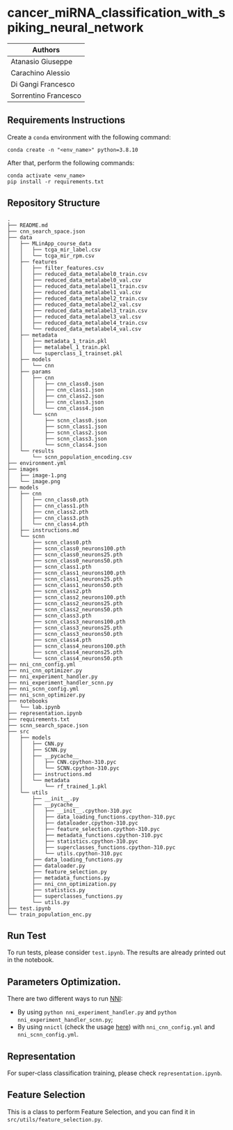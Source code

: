 # cancer_miRNA_classification_with_spiking_neural_network

| Authors |
|---------|
| Atanasio Giuseppe |
| Carachino Alessio |
| Di Gangi Francesco |
| Sorrentino Francesco |

## Requirements Instructions
Create a `conda` environment with the following command:

```
conda create -n "<env_name>" python=3.8.10
```

After that, perform the following commands:
```
conda activate <env_name>
pip install -r requirements.txt
```

## Repository Structure

```
.
├── README.md
├── cnn_search_space.json
├── data
│   ├── MLinApp_course_data
│   │   ├── tcga_mir_label.csv
│   │   └── tcga_mir_rpm.csv
│   ├── features
│   │   ├── filter_features.csv
│   │   ├── reduced_data_metalabel0_train.csv
│   │   ├── reduced_data_metalabel0_val.csv
│   │   ├── reduced_data_metalabel1_train.csv
│   │   ├── reduced_data_metalabel1_val.csv
│   │   ├── reduced_data_metalabel2_train.csv
│   │   ├── reduced_data_metalabel2_val.csv
│   │   ├── reduced_data_metalabel3_train.csv
│   │   ├── reduced_data_metalabel3_val.csv
│   │   ├── reduced_data_metalabel4_train.csv
│   │   └── reduced_data_metalabel4_val.csv
│   ├── metadata
│   │   ├── metadata_1_train.pkl
│   │   ├── metalabel_1_train.pkl
│   │   └── superclass_1_trainset.pkl
│   ├── models
│   │   └── cnn
│   ├── params
│   │   ├── cnn
│   │   │   ├── cnn_class0.json
│   │   │   ├── cnn_class1.json
│   │   │   ├── cnn_class2.json
│   │   │   ├── cnn_class3.json
│   │   │   └── cnn_class4.json
│   │   └── scnn
│   │       ├── scnn_class0.json
│   │       ├── scnn_class1.json
│   │       ├── scnn_class2.json
│   │       ├── scnn_class3.json
│   │       └── scnn_class4.json
│   └── results
│       └── scnn_population_encoding.csv
├── environment.yml
├── images
│   ├── image-1.png
│   └── image.png
├── models
│   ├── cnn
│   │   ├── cnn_class0.pth
│   │   ├── cnn_class1.pth
│   │   ├── cnn_class2.pth
│   │   ├── cnn_class3.pth
│   │   └── cnn_class4.pth
│   ├── instructions.md
│   └── scnn
│       ├── scnn_class0.pth
│       ├── scnn_class0_neurons100.pth
│       ├── scnn_class0_neurons25.pth
│       ├── scnn_class0_neurons50.pth
│       ├── scnn_class1.pth
│       ├── scnn_class1_neurons100.pth
│       ├── scnn_class1_neurons25.pth
│       ├── scnn_class1_neurons50.pth
│       ├── scnn_class2.pth
│       ├── scnn_class2_neurons100.pth
│       ├── scnn_class2_neurons25.pth
│       ├── scnn_class2_neurons50.pth
│       ├── scnn_class3.pth
│       ├── scnn_class3_neurons100.pth
│       ├── scnn_class3_neurons25.pth
│       ├── scnn_class3_neurons50.pth
│       ├── scnn_class4.pth
│       ├── scnn_class4_neurons100.pth
│       ├── scnn_class4_neurons25.pth
│       └── scnn_class4_neurons50.pth
├── nni_cnn_config.yml
├── nni_cnn_optimizer.py
├── nni_experiment_handler.py
├── nni_experiment_handler_scnn.py
├── nni_scnn_config.yml
├── nni_scnn_optimizer.py
├── notebooks
│   └── lab.ipynb
├── representation.ipynb
├── requirements.txt
├── scnn_search_space.json
├── src
│   ├── models
│   │   ├── CNN.py
│   │   ├── SCNN.py
│   │   ├── __pycache__
│   │   │   ├── CNN.cpython-310.pyc
│   │   │   └── SCNN.cpython-310.pyc
│   │   ├── instructions.md
│   │   └── metadata
│   │       └── rf_trained_1.pkl
│   └── utils
│       ├── __init__.py
│       ├── __pycache__
│       │   ├── __init__.cpython-310.pyc
│       │   ├── data_loading_functions.cpython-310.pyc
│       │   ├── dataloader.cpython-310.pyc
│       │   ├── feature_selection.cpython-310.pyc
│       │   ├── metadata_functions.cpython-310.pyc
│       │   ├── statistics.cpython-310.pyc
│       │   ├── superclasses_functions.cpython-310.pyc
│       │   └── utils.cpython-310.pyc
│       ├── data_loading_functions.py
│       ├── dataloader.py
│       ├── feature_selection.py
│       ├── metadata_functions.py
│       ├── nni_cnn_optimization.py
│       ├── statistics.py
│       ├── superclasses_functions.py
│       └── utils.py
├── test.ipynb
└── train_population_enc.py
```

## Run Test

To run tests, please consider `test.ipynb`. The results are already printed out in the notebook.

## Parameters Optimization. 

There are two different ways to run [NNI](https://nni.readthedocs.io/en/stable/#):
- By using `python nni_experiment_handler.py` and `python nni_experiment_handler_scnn.py`;
- By using `nnictl` (check the usage [here](https://nni.readthedocs.io/en/stable/experiment/experiment_management.html)) with `nni_cnn_config.yml` and `nni_scnn_config.yml`.

## Representation

For super-class classification training, please check `representation.ipynb`.

## Feature Selection

This is a class to perform Feature Selection, and you can find it in `src/utils/feature_selection.py`.
